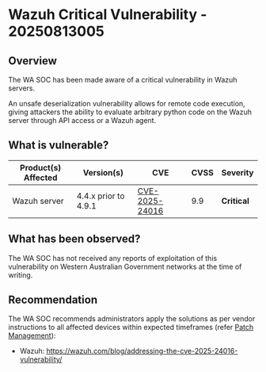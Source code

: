 # Wazuh Critical Vulnerability - 20250813005

## Overview

The WA SOC has been made aware of a critical vulnerability in Wazuh servers.

An unsafe deserialization vulnerability allows for remote code execution, giving attackers the ability to evaluate arbitrary python code on the Wazuh server through API access or a Wazuh agent.

## What is vulnerable?

| Product(s) Affected | Version(s)                  | CVE                                                               | CVSS | Severity     |
| ------------------- | --------------------------- | ----------------------------------------------------------------- | ---- | ------------ |
| Wazuh server        | 4.4.x prior to 4.9.1 | [CVE-2025-24016](https://nvd.nist.gov/vuln/detail/CVE-2025-24016) | 9.9  | **Critical** |

## What has been observed?

The WA SOC has not received any reports of exploitation of this vulnerability on Western Australian Government networks at the time of writing.

## Recommendation

The WA SOC recommends administrators apply the solutions as per vendor instructions to all affected devices within expected timeframes (refer [Patch Management](../guidelines/patch-management.md)):

- Wazuh: <https://wazuh.com/blog/addressing-the-cve-2025-24016-vulnerability/>
